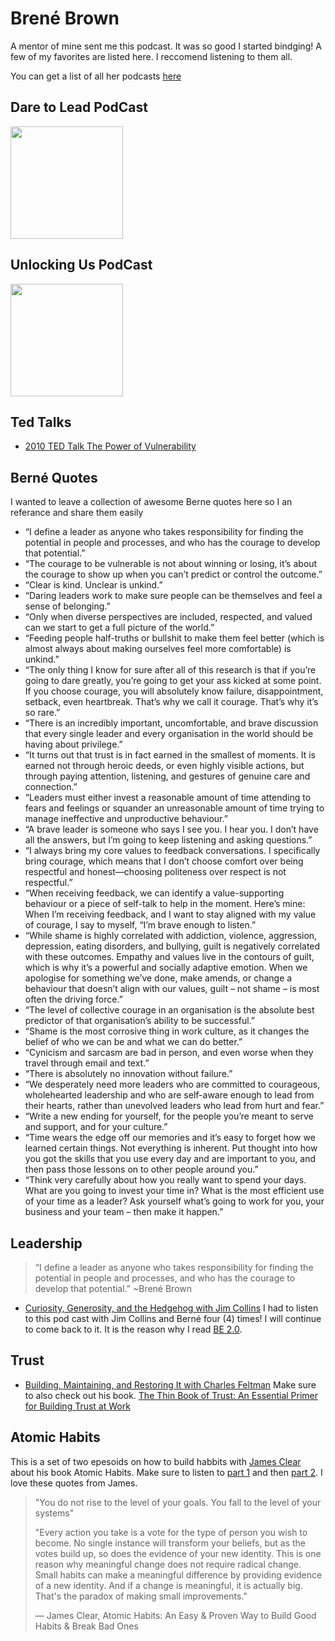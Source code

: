 # Brené Brown

A mentor of mine sent me this podcast.  It was so good I started bindging!  A few of my favorites are listed here.  I reccomend listening to them all.

You can get a list of all her podcasts [here](https://brenebrown.com/podcasts/)

## Dare to Lead PodCast

<a href="https://brenebrown.com/podcast-show/dare-to-lead/">
<img src="https://brenebrown.com/wp-content/uploads/2021/08/Podcast_Show_Art_DTL-300x300.jpg" style="height:180px;1px solid black"/>
</a>

## Unlocking Us PodCast

<a href="https://brenebrown.com/podcast-show/unlocking-us/">
<img src="https://brenebrown.com/wp-content/uploads/2020/03/Podcast_Show_Art_Unlocking-Us_1400x1400-300x300.jpg" style="height:180px;1px solid black"/>
</a>

## Ted Talks

- [2010 TED Talk The Power of Vulnerability](https://www.ted.com/talks/brene_brown_on_vulnerability?referrer=playlist-the_most_popular_talks_of_all)

## Berné Quotes

I wanted to leave a collection of awesome Berne quotes here so I an referance and share them easily

- “I define a leader as anyone who takes responsibility for finding the potential in people and processes, and who has the courage to develop that potential.”
- “The courage to be vulnerable is not about winning or losing, it’s about the courage to show up when you can’t predict or control the outcome.”
- “Clear is kind. Unclear is unkind.”
- “Daring leaders work to make sure people can be themselves and feel a sense of belonging.”
- “Only when diverse perspectives are included, respected, and valued can we start to get a full picture of the world.”
- “Feeding people half-truths or bullshit to make them feel better (which is almost always about making ourselves feel more comfortable) is unkind.”
- “The only thing I know for sure after all of this research is that if you’re going to dare greatly, you’re going to get your ass kicked at some point. If you choose courage, you will absolutely know failure, disappointment, setback, even heartbreak. That’s why we call it courage. That’s why it’s so rare.”
- “There is an incredibly important, uncomfortable, and brave discussion that every single leader and every organisation in the world should be having about privilege.”
- “It turns out that trust is in fact earned in the smallest of moments. It is earned not through heroic deeds, or even highly visible actions, but through paying attention, listening, and gestures of genuine care and connection.”
- “Leaders must either invest a reasonable amount of time attending to fears and feelings or squander an unreasonable amount of time trying to manage ineffective and unproductive behaviour.”
- “A brave leader is someone who says I see you. I hear you. I don’t have all the answers, but I’m going to keep listening and asking questions.”
- “I always bring my core values to feedback conversations. I specifically bring courage, which means that I don’t choose comfort over being respectful and honest—choosing politeness over respect is not respectful.”
- “When receiving feedback, we can identify a value-supporting behaviour or a piece of self-talk to help in the moment. Here’s mine: When I’m receiving feedback, and I want to stay aligned with my value of courage, I say to myself, “I’m brave enough to listen.”
- “While shame is highly correlated with addiction, violence, aggression, depression, eating disorders, and bullying, guilt is negatively correlated with these outcomes. Empathy and values live in the contours of guilt, which is why it’s a powerful and socially adaptive emotion. When we apologise for something we’ve done, make amends, or change a behaviour that doesn’t align with our values, guilt – not shame – is most often the driving force.”
- “The level of collective courage in an organisation is the absolute best predictor of that organisation’s ability to be successful.”
- “Shame is the most corrosive thing in work culture, as it changes the belief of who we can be and what we can do better.”
- “Cynicism and sarcasm are bad in person, and even worse when they travel through email and text.”
- “There is absolutely no innovation without failure.”
- “We desperately need more leaders who are committed to courageous, wholehearted leadership and who are self-aware enough to lead from their hearts, rather than unevolved leaders who lead from hurt and fear.”
- “Write a new ending for yourself, for the people you’re meant to serve and support, and for your culture.”
- “Time wears the edge off our memories and it’s easy to forget how we learned certain things. Not everything is inherent. Put thought into how you got the skills that you use every day and are important to you, and then pass those lessons on to other people around you.”
- “Think very carefully about how you really want to spend your days. What are you going to invest your time in? What is the most efficient use of your time as a leader? Ask yourself what’s going to work for you, your business and your team – then make it happen.”
  
## Leadership

> “I define a leader as anyone who takes responsibility for finding the potential in people and processes, and who has the courage to develop that potential.”  ~Brené Brown

- [Curiosity, Generosity, and the Hedgehog
with Jim Collins](https://brenebrown.com/podcast/brene-with-jim-collins-on-curiosity-generosity-and-the-hedgehog/) I had to listen to this pod cast with Jim Collins and Berné four (4) times!  I will continue to come back to it.  It is the reason why I read [BE 2.0](../books/be_20.md).

## Trust

- [Building, Maintaining, and Restoring It with Charles Feltman](https://brenebrown.com/podcast/trust-building-maintaining-and-restoring-it/)  Make sure to also check out his book. [The Thin Book of Trust: An Essential Primer for Building Trust at Work](https://www.amazon.com/Thin-Book-Trust-Essential-Building/dp/0988953862/)

## Atomic Habits

This is a set of two epesoids on how to build habbits with [James Clear](http://jamesclear.com) about his book Atomic Habits.  Make sure to listen to [part 1](https://brenebrown.com/podcast/atomic-habits-part-1-of-2/) and then [part 2](https://brenebrown.com/podcast/atomic-habits-part-2-of-2/).  I love these quotes from James.

> "You do not rise to the level of your goals. You fall to the level of your systems"
>
>"Every action you take is a vote for the type of person you wish to become. No single instance will transform your beliefs, but as the votes build up, so does the evidence of your new identity. This is one reason why meaningful change does not require radical change. Small habits can make a meaningful difference by providing evidence of a new identity. And if a change is meaningful, it is actually big. That's the paradox of making small improvements."
>
> ― James Clear, Atomic Habits: An Easy & Proven Way to Build Good Habits & Break Bad Ones